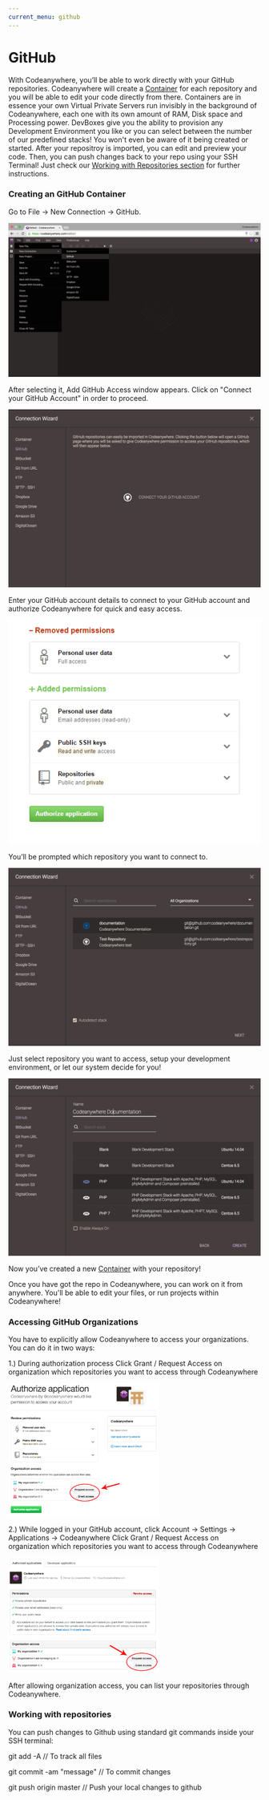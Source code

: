 ```yaml
---
current_menu: github
---
```


# GitHub

With Codeanywhere, you’ll be able to work directly with your GitHub repositories. Codeanywhere will create a [Container](http://docs.codeanywhere.com/connections/container.html) for each repository and you will be able to edit your code directly from there. Containers are in essence your own Virtual Private Servers run invisibly in the background of Codeanywhere, each one with its own amount of RAM, Disk space and Processing power. DevBoxes give you the ability to provision any Development Environment you like or you can select between the number of our predefined stacks! You won't even be aware of it being created or started. 
After your repositroy is imported, you can edit and preview your code. Then, you can push changes back to your repo using your SSH Terminal! Just check our [Working with Repositories section](http://docs.codeanywhere.com/connections/github.html#working-with-repositories) for further instructions.


### Creating an GitHub Container

Go to File -> New Connection -> GitHub. 

![github-open](images/github-open.png "github-open")

After selecting it, Add GitHub Access window appears. Click on "Connect your GitHub Account" in order to proceed.

![github-connect](images/github-connect.png "github-connect")


Enter your GitHub account details to connect to your GitHub account and authorize Codeanywhere for quick and easy access.
 
![githubauth](images/githubauth.png "githubauth")

You’ll be prompted which repository you want to connect to.

![github-repo](images/github-repo.png "github-repo")

Just select repository you want to access, setup your development environment, or let our system decide for you!

![github-repo2](images/github-repo2.png "github-repo2")

Now you’ve created a new [Container](http://docs.codeanywhere.com/connections/container.html) with your repository!

Once you have got the repo in Codeanywhere, you can work on it from anywhere. You'll be able to edit your files, or run projects within Codeanywhere!

### Accessing GitHub Organizations

You have to explicitly allow Codeanywhere to access your organizations. You can do it in two ways:

1.) During authorization process
Click Grant / Request Access on organization which repositories you want to access through Codeanywhere

<img src="images/pic1.png" width="300" height="auto">

2.) While logged in your GitHub account, click Account -> Settings -> Applications -> Codeanywhere
Click Grant / Request Access on organization which repositories you want to access through Codeanywhere

<img src="images/pic2.png" width="300" height="auto">

After allowing organization access, you can list your repositories through Codeanywhere.

### Working with repositories

You can push changes to Github using standard git commands inside your SSH terminal:

git add -A // To track all files

git commit -am "message" // To commit changes

git push origin master // Push your local changes to github
